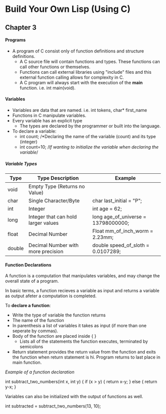 # Build Your Own Lisp (Using C)

## Chapter 3

#### Programs
* A program of C consist only of function definitions and structure definitions.
    * A C source file will contain functions and types. These functions can call other functions 
    or themselves.
    * Functions can call external libraries using "include" files and this external function calling allows for complexity in C.
    * A C program will always start with the execution of the **main** function. i.e. 
    int main(void).
    
    
#### Variables
* Variables are data that are named. i.e. int tokens, char* first_name
* Functions in C manipulate variables.
* Every variable has an explicit type
  * The types are declared by the programmer or built into the language.
* To declare a variable:
    * int count;  /*Declaring the name of the variable (count) and its type (integer)
    * int count=10; /*If wanting to initialize the variable when declaring the variable*/

##### Variable Types
  
Type | Type Description | Example
-----|------------------|--------
void | Empty Type (Returns no Value) | 
char | Single Character/Byte | char last_initial = "P";
int  | Integer | int age = 62;
long | Integer that can hold larger values | long age_of_universe = 13798000000;
float| Decimal Number | Float mm_of_inch_worm = 2.23mm;
double | Decimal Number with more precision | double speed_of_sloth = 0.0107289;

#### Function Declarations

A function is a computation that manipulates variables, and may change the overall state of a program.

In basic terms, a function recieves a variable as input and returns a variable as output afeter a computation is completed.

To **declare a function**:

* Write the type of variable the function returns
* The name of the function
* In parenthesis a list of variables it takes as input (if more than one seperate by commas).
* Body of the function are placed inside { }
  * Lists all of the statements the function executes, terminated by semicolons
* Return statement provides the return value from the function and exits the function when return statement is hi. Program returns to last place in main function.

_Example of a function declaration_

int subtract_two_numbers(int x, int y) {
 if (x > y)
 {
  return x-y;
 }
 else 
 {
 return y-x;
 }
 
 Variables can also be initialized with the output of functions as well. 
 
 int subtracted = subtract_two_numbers(13, 10);

